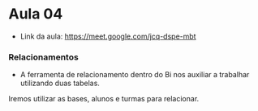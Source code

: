 # Aula 04

- Link da aula: https://meet.google.com/jcq-dspe-mbt

### Relacionamentos 
- A ferramenta de relacionamento dentro do Bi nos auxiliar a trabalhar utilizando duas tabelas.

Iremos utilizar as bases, alunos e turmas para relacionar.
